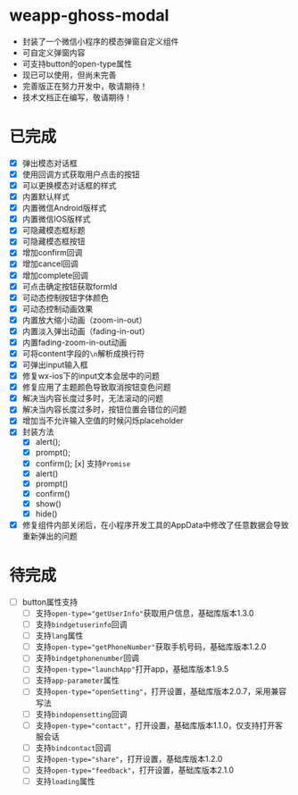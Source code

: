 # weapp-ghoss-modal

- 封装了一个微信小程序的模态弹窗自定义组件
- 可自定义弹窗内容
- 可支持button的open-type属性
- 现已可以使用，但尚未完善
- 完善版正在努力开发中，敬请期待！
- 技术文档正在编写，敬请期待！

# 已完成

- [x] 弹出模态对话框
- [x] 使用回调方式获取用户点击的按钮
- [x] 可以更换模态对话框的样式
- [x] 内置默认样式
- [x] 内置微信Android版样式
- [x] 内置微信IOS版样式
- [x] 可隐藏模态框标题
- [x] 可隐藏模态框按钮
- [x] 增加confirm回调
- [x] 增加cancel回调
- [x] 增加complete回调
- [x] 可点击确定按钮获取formId
- [x] 可动态控制按钮字体颜色
- [x] 可动态控制动画效果
- [x] 内置放大缩小动画（zoom-in-out）
- [x] 内置淡入弹出动画（fading-in-out）
- [x] 内置fading-zoom-in-out动画
- [x] 可将content字段的`\n`解析成换行符
- [x] 可弹出input输入框
- [x] 修复wx-ios下的input文本会居中的问题
- [x] 修复应用了主题颜色导致取消按钮变色问题
- [x] 解决当内容长度过多时，无法滚动的问题
- [x] 解决当内容长度过多时，按钮位置会错位的问题
- [x] 增加当不允许输入空值的时候闪烁placeholder
- [x] 封装方法
  - [x] alert(); 
  - [x] prompt(); 
  - [x] confirm();
 [x] 支持`Promise`
  - [x] alert()
  - [x] prompt()
  - [x] confirm()
  - [x] show()
  - [x] hide()
- [x] 修复组件内部关闭后，在小程序开发工具的AppData中修改了任意数据会导致重新弹出的问题

# 待完成

- [ ] button属性支持
    - [ ] 支持`open-type="getUserInfo"`获取用户信息，基础库版本1.3.0
    - [ ] 支持`bindgetuserinfo`回调
    - [ ] 支持`lang`属性
    - [ ] 支持`open-type="getPhoneNumber"`获取手机号码，基础库版本1.2.0
    - [ ] 支持`bindgetphonenumber`回调
    - [ ] 支持`open-type="launchApp"`打开app，基础库版本1.9.5
    - [ ] 支持`app-parameter`属性
    - [ ] 支持`open-type="openSetting"`，打开设置，基础库版本2.0.7，采用兼容写法
    - [ ] 支持`bindopensetting`回调
    - [ ] 支持`open-type="contact"`，打开设置，基础库版本1.1.0，仅支持打开客服会话
    - [ ] 支持`bindcontact`回调
    - [ ] 支持`open-type="share"`，打开设置，基础库版本1.2.0
    - [ ] 支持`open-type="feedback"`，打开设置，基础库版本2.1.0
    - [ ] 支持`loading`属性